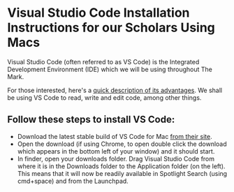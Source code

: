 # Visual Studio Code Installation Instructions for our Scholars Using Macs
 Visual Studio Code (often referred to as VS Code) is the Integrated Development Environment (IDE) which we will be using throughout The Mark.

 For those interested, here's a [quick description of its advantages](https://code.visualstudio.com/docs/editor/whyvscode). We shall be using VS Code to read, write and edit code, among other things.

## Follow these steps to install VS Code:
- Download the latest stable build of VS Code for Mac [from their site](https://code.visualstudio.com/).
- Open the download (if using Chrome, to open double click the download which appears in the bottom left of your window) and it should start.
- In finder, open your downloads folder. Drag Visual Studio Code from where it is in the Downloads folder to the Application folder (on the left). This means that it will now be readily available in Spotlight Search (using cmd+space) and from the Launchpad.